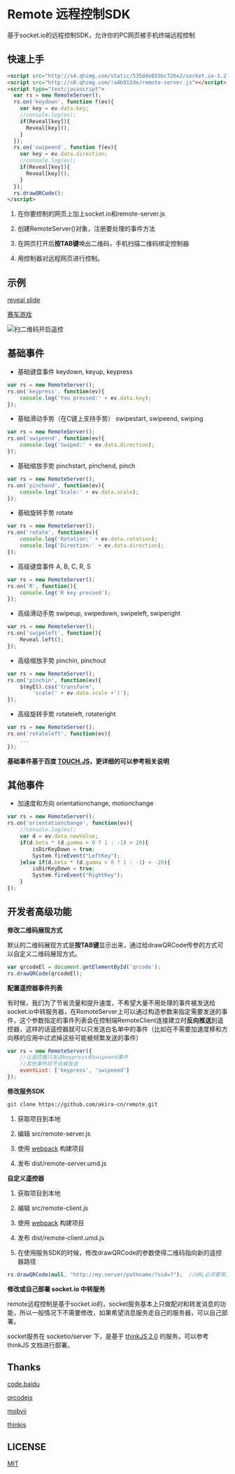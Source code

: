 # Remote 远程控制SDK

基于socket.io的远程控制SDK，允许你的PC网页被手机终端远程控制

## 快速上手

```html
<script src="http://s4.qhimg.com/static/535dde855bc726e2/socket.io-1.2.0.js"></script>
<script src="http://s0.qhimg.com/!a4b912de/remote-server.js"></script>
<script type="text/javascript">
  var rs = new RemoteServer();
  rs.on('keydown', function f(ev){
    var key = ev.data.key;
    //console.log(ev);
    if(Reveal[key]){
      Reveal[key](); 
    }
  });
  rs.on('swipeend', function f(ev){
    var key = ev.data.direction;
    //console.log(ev);
    if(Reveal[key]){
      Reveal[key](); 
    }
  });
  rs.drawQRCode();
</script>
```

1. 在你要控制的网页上加上socket.io和remote-server.js

2. 创建RemoteServer()对象，注册要处理的事件方法

3. 在网页打开后**按TAB键**唤出二维码，手机扫描二维码绑定控制器

4. 用控制器对远程网页进行控制。

## 示例

[reveal slide](http://s.h5jun.com/slide)

[赛车游戏](http://remote.baomitu.com/static/demo/race/index.html)

![扫二维码开启遥控](http://p4.qhimg.com/d/inn/59991f4e/race.jpg)

## 基础事件

* 基础键盘事件
keydown, keyup, keypress

```js
var rs = new RemoteServer();
rs.on('keypress', function(ev){
	console.log('You pressed:' + ev.data.key);
});
```

* 基础滑动手势（在C键上支持手势）
swipestart, swipeend, swiping

```js
var rs = new RemoteServer();
rs.on('swipeend', function(ev){
	console.log('Swiped:' + ev.data.direction);
});
```

* 基础缩放手势
pinchstart, pinchend, pinch

```js
var rs = new RemoteServer();
rs.on('pinchend', function(ev){
	console.log('Scale:' + ev.data.scale);
});
```

* 基础旋转手势
rotate

```js
var rs = new RemoteServer();
rs.on('rotate', function(ev){
	console.log('Rotation:' + ev.data.rotation);
	console.log('Direction:' + ev.data.direction);
});
```

* 高级键盘事件
A, B, C, R, S

```js
var rs = new RemoteServer();
rs.on('R', function(){
	console.log('R key pressed');
});
```

* 高级滑动手势
swipeup, swipedown, swipeleft, swiperight

```js
var rs = new RemoteServer();
rs.on('swipeleft', function(){
	Reveal.left();
});
```

* 高级缩放手势
pinchin, pinchout

```js
var rs = new RemoteServer();
rs.on('pinchin', function(ev){
	$(myEl).css('transform', 
		'scale(' + ev.data.scale +')');
});
```

* 高级旋转手势
rotateleft, rotateright

```js
var rs = new RemoteServer();
rs.on('rotateleft', function(ev){
	...
});
```

**基础事件基于百度 [TOUCH.JS](http://touch.code.baidu.com/)，更详细的可以参考相关说明**

## 其他事件

* 加速度和方向
orientationchange, motionchange

```js
var rs = new RemoteServer();
rs.on('orientationchange', function(ev){
	//console.log(ev);
	var d = ev.data.newValue;
	if(d.beta * (d.gamma > 0 ? 1 : -1) > 20){
		isDirKeyDown = true;
		System.fireEvent("LeftKey");				
	}else if(d.beta * (d.gamma > 0 ? 1 : -1) < -20){
		isDirKeyDown = true;
		System.fireEvent("RightKey");	
	}
});
```

## 开发者高级功能

**修改二维码展现方式**

默认的二维码展现方式是**按TAB键**显示出来，通过给drawQRCode传参的方式可以自定义二维码展现方式。

```js
var qrcodeEl = document.getElementById('qrcode');
rs.drawQRCode(qrcodeEl);
```

**配置遥控器事件列表**

有时候，我们为了节省流量和提升速度，不希望大量不用处理的事件被发送给socket.io中转服务器，在RomoteServer上可以通过构造参数来指定需要发送的事件，这个参数指定的事件列表会在控制端RemoteClient连接建立时**反向推送**到遥控器，这样的话遥控器就可以只发送白名单中的事件（比如在不需要加速度移和方向移的应用中过滤掉这些可能被频繁发送的事件）

```js
var rs = new RemoteServer({
	//让遥控器只发送keypress和swipeend事件
	//其他事件将不会被发送
  	eventList: ['keypress', 'swipeend']	
});
```

**修改服务SDK**

```bash
git clone https://github.com/akira-cn/remote.git
```

1. 获取项目到本地

2. 编辑 src/remote-server.js

3. 使用 [webpack](https://webpack.github.io) 构建项目

4. 发布 dist/remote-server.umd.js

**自定义遥控器**

1. 获取项目到本地

2. 编辑 src/remote-client.js

3. 使用 [webpack](https://webpack.github.io) 构建项目

4. 发布 dist/remote-client.umd.js

5. 在使用服务SDK的时候，修改drawQRCode的参数使得二维码指向新的遥控器路径

```js
rs.drawQRCode(null, "http://my.server/pathname/?sid=?");  //URL必须要带上参数sid
```

**修改或自己部署 socket.io 中转服务**

remote远程控制是基于socket.io的，socket服务基本上只做配对和转发消息的功能，所以一般情况下不需要修改，如果希望消息服务走自己的服务器，可以自己部署。

socket服务在 socketio/server 下，是基于 [thinkJS 2.0](http://new.thinkjs.org/) 的服务，可以参考 thinkJS 文档进行部署。

## Thanks

[code.baidu](https://github.com/Clouda-team/touch.code.baidu.com)

[qrcodejs](https://github.com/davidshimjs/qrcodejs)

[mobvii](https://github.com/75team/mobvii/)

[thinkjs](https://github.com/75team/thinkjs/)

## LICENSE
[MIT](LICENSE)

